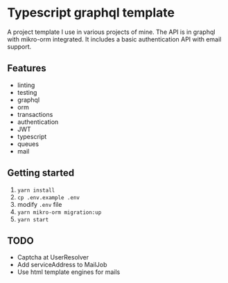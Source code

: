 # Typescript graphql template
A project template I use in various projects of mine.
The API is in graphql with mikro-orm integrated.
It includes a basic authentication API with email support.

## Features
* linting
* testing
* graphql
* orm
* transactions
* authentication
* JWT
* typescript
* queues
* mail

## Getting started
1. `yarn install`
2. `cp .env.example .env`
3. modify `.env` file
4. `yarn mikro-orm migration:up`
5. `yarn start`

## TODO
* Captcha at UserResolver
* Add serviceAddress to MailJob
* Use html template engines for mails